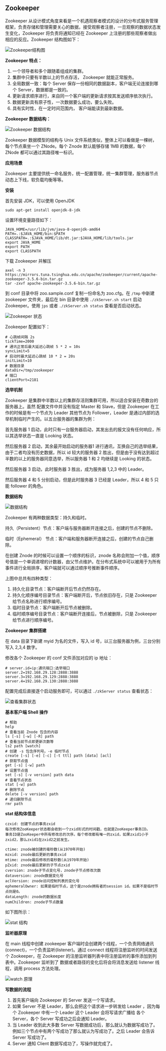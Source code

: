 ## Zookeeper

Zookeeper 从设计模式角度来看是一个机遇观察者模式的设计的分布式服务管理框架，负责存储和管理需要关心的数据，接受观察者注册，一旦观察的数据状态发生变化，Zookeeper 将负责将通知已经在 Zookeeper 上注册的那些观察者做出相应的反应。Zookeeper 结构图如下：

![Zookeeper结构图]( http://img.programya.com/Snipaste_2019-11-08_21-29-52.png )

 **Zookeeper 特点：**

1. 一个领导者和多个跟随着组成的集群。
2. 集群中只要有半数以上的节点存活， Zookeeper 就能正常服务。
3. 全局数据一致：每个 Server 保存一份相同的数据副本，客户端无论连接到哪个 Server，数据都是一致的。
4. 更新请求顺序进行，来自同一个客户端的更新请求按其发送顺序依次执行。
5. 数据更新具有原子性，一次数据要么成功，要么失败。
6. 具有实时性，在一定时间范围内， 客户端能读到最新数据。

**Zookeeper 数据结构：**

![Zookeeper 数据结构]( http://img.programya.com/Snipaste_2019-11-08_21-46-09.png )

Zookeeper 数据模型的结构与 Unix 文件系统类似，整体上可以看做是一棵树，每个节点乘坐一个 ZNode。每个 Znode 默认能够存储 1MB 的数据，每个 ZNode 都可以通过其路径唯一标识。

**应用场景**

Zookeeper 主要提供统一命名服务，统一配置管理，统一集群管理，服务器节点动态上下线，软负载均衡等等。

**安装**

首先安装 JDK，可以使用 OpenJDK

`sudo apt-get install openjdk-8-jdk`

设置环境变量路径如下：

```properties
JAVA_HOME=/usr/lib/jvm/java-8-openjdk-amd64
PATH=.:$JAVA_HOME/bin:$PATH
CLASSPATH=.:$JAVA_HOME/lib/dt.jar:$JAVA_HOME/lib/tools.jar
export JAVA_HOME
export PATH
export CLASSPATH
```

下载 Zookeeper 并解压

```shell
axel -n 3 https://mirrors.tuna.tsinghua.edu.cn/apache/zookeeper/current/apache-zookeeper-3.5.6-bin.tar.gz
tar -zxvf apache-zookeeper-3.5.6-bin.tar.gz
```

到 conf 目录中将 zoo.sample.conf 复制一份命名为 zoo.cfg。在 `/tmp` 中新建 zookeeper 文件夹，最后在 bin 目录中使用 `./zkServer.sh start` 启动 Zookeeper。使用 `jps` 或者 `./zkServer.sh status` 查看是否启动状态。

![Zookeeper 状态]( http://img.programya.com/Snipaste_2019-11-09_10-41-49.png )

Zookeeper 配置如下：

```properties
# 心跳帧间隔 2s
tickTime=2000
# 通讯正常后最大延迟心跳帧 5 * 2 = 10s
syncLimit=5
# 启动时最大延迟心跳帧 10 * 2 = 20s
initLimit=10
# 数据目录
dataDir=/tmp/zookeeper
# 端口
clientPort=2181
```

**选举机制**

Zookeeper 是集群中半数以上的集群存活则集群可用，所以适合安装在奇数台的服务器上。虽然 配置文件中并没有指定 Master 和 Slave，但是 Zookeeper 在工作的时候是有一个节点为 Leader 其他节点为 Follower，Leader 是通过内部的选举机制临时产生的。以五台服务器的集群为例：

首先服务器 1 启动，此时只有一台服务器启动，其发出去的报文没有任何响应，所以其选举状态一直是 Looking 状态。

然后服务器 2 启动，其余最开始启动的服务器1 进行通讯，互换自己的选举结果，由于二者均没有历史数据，所以 id 较大的服务器 2 胜出，但是由于没有达到超过半数的以上的服务器同意选举，所以服务器 1 和 2 均继续是 Looking 的状态。

然后服务器 3 启动，此时服务器 3 胜出，成为服务器 1,2,3 中的 Leader。

然后服务器 4 和 5 分别启动，但是此时服务器 3 已经是 Leader，所以 4 和 5 只能 follower 的角色。

**数据结构**

![数据结构]( http://img.programya.com/Snipaste_2019-11-09_11-07-21.png )

Zookeeper 有两种数据类型：持久和临时。

持久（Persistent）节点：客户端与服务器断开连接之后，创建的节点不删除。

临时（Ephemeral） 节点：客户端和服务器断开连接之后，创建的节点自己删除。

在创建 Znode 的时候可以设置一个顺序的标识，znode 名称会附加一个值，顺序号值是一个单调递增的计数器，由父节点维护。在分布式系统中可以被用于为所有事件进行全局排序，客户端就可以通过顺序号推断事件顺序。

上图中总共有四种类型：

1. 持久化目录节点：客户端断开后节点仍然存在。
2. 持久化顺序编号目录节点：客户端断开后，节点依旧存在，只是 Zookeeper 给节点名称进行顺序编号。
3. 临时目录节点：客户端断开后节点被删除。
4. 临时顺序编号目录节点：客户端断开连接后，节点被删除，只是 Zookeeper 给节点进行顺序编号。

**Zookeeper 集群搭建**

在 data 目录下新建 myid 为名的文件，写入 id 号，以三台服务器为例，三台分别写入 2,3,4 数字。

修改各个 Zookeeper 的 conf 文件添加对应的 ip 地址：

```properties
# server.id=ip:通讯端口:选举端口
server.2=192.168.29.128:2888:3888
server.3=192.168.29.129:2888:3888
server.4=192.168.29.130:2888:3888
```

配置完成后直接逐个启动服务即可，可以通过 `./zkServer status` 查看状态：

![查看集群状态]( http://img.programya.com/Snipaste_2019-11-09_11-42-37.png )

**基本客户端 Shell 操作**

```shell
# 帮助
help
# 查看当前 Znode 包含的内容
ls [-s] [-w] [-R] path
# 查看当前节点即更新次数等
ls2 path [watch]
# 创建 -s 包含序列号。-e 临时节点
create [-s] [-e] [-c] [-t ttl] path [data] [acl]
# 获取节点值
get [-s] [-w] path
# 设置节点值
set [-s] [-v version] path data
# 查看节点状态
stat [-w] path
# 删除节点
delete [-v version] path
# 递归删除节点
rmr path
```

**stat 结构体信息**

```
czxid: 创建节点的事务zxid
每次修改ZooKeeper状态都会收到一个zxid形式的时间戳，也就是ZooKeeper事务ID。
事务ID是ZooKeeper中所有修改总的次序。每个修改都有唯一的zxid，如果zxid1小于zxid2，那么zxid1在zxid2之前发生。

ctime: znode被创建的毫秒数(从1970年开始)
mzxid: znode最后更新的事务zxid
mtime: znode最后修改的毫秒数(从1970年开始)
pZxid: znode最后更新的子节点zxid
cversion: znode子节点变化号，znode子节点修改次数
dataversion: znode数据变化号
aclVersion: znode访问控制列表的变化号
ephemeralOwner: 如果是临时节点，这个是znode拥有者的session id。如果不是临时节点则是0。
dataLength: znode的数据长度
numChildren: znode子节点数量
```

如下图所示：

![stat 结构]( http://img.programya.com/Snipaste_2019-11-09_12-01-57.png )

**监听器原理**

在 main 线程中创建 zookeeper 客户端时会创建两个线程，一个负责网络通讯(connect)，一个负责监听(listener)。通过 connect 线程将注册监听的时间发送个 Zookeeper，在 Zookeeper 的注册监听器列表中将注册监听的事件添加到列表中。Zookeeper 监听到了 数据或者路径的变化后将会将消息发送给 listener 线程，调用 process 方法处理。

![watch 原理]( http://img.programya.com/Snipaste_2019-11-09_12-09-14.png )

**写数据的流程**

1. 首先客户端向 Zookeeper 的 Server 发送一个写请求。
2. 如果 Server 不是 Leader，那么会把这个请求进一步转发给 Leader ，因为每个 Zookeeper 中有一个 Leader 这个 Leader 会将写请求广播给 各个 Server，各个 Server 写成功之后会通知 Leader。
3. 当 Leader 收到此大多数 Server 写数据成功后，那么就认为数据写成功了。例如三个节点中有两个写成功了那么就认为写成功了。之后 Leader 会告诉 Server 写成功了。
4. Server 通知 Client 数据写成功了，写操作就完成了。